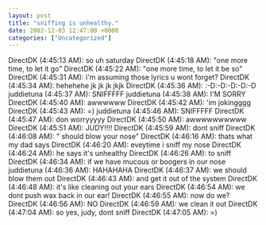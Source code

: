 ```yaml
---
layout: post
title: "sniffing is unhealthy."
date: 2002-12-03 12:47:00 +0000
categories: ["Uncategorized"]
---
```


DirectDK (4:45:13 AM): so uh saturday
DirectDK (4:45:18 AM): "one more time, to let it go"
DirectDK (4:45:22 AM): "one more time, to let it be so"
DirectDK (4:45:31 AM): i'm assuming those lyrics u wont forget?
DirectDK (4:45:34 AM): hehehehe jk jk jk jkjk 
DirectDK (4:45:36 AM): :-D:-D:-D:-D:-D
juddietuna (4:45:37 AM): SNIFFFFF 
juddietuna (4:45:38 AM): I'M SORRY
DirectDK (4:45:40 AM): awwwwww
DirectDK (4:45:42 AM): 'im jokingggg
DirectDK (4:45:43 AM): =)
juddietuna (4:45:46 AM): SNIFFFFF
DirectDK (4:45:47 AM): don worryyyyy
DirectDK (4:45:50 AM): awwwwwwwwww
DirectDK (4:45:51 AM): JUDY!!!!
DirectDK (4:45:59 AM): dont sniff
DirectDK (4:46:08 AM): " should blow your nose"
DirectDK (4:46:16 AM): thats what my dad says
DirectDK (4:46:20 AM): eveytime i sniff my nose
DirectDK (4:46:24 AM): he says it's unhealthy
DirectDK (4:46:26 AM): to sniff
DirectDK (4:46:34 AM): if we have mucous or boogers in our nose
juddietuna (4:46:36 AM): HAHAHAHA
DirectDK (4:46:37 AM): we should blow them out
DirectDK (4:46:43 AM): and get it out of the system
DirectDK (4:46:48 AM): it's like cleaning out your ears
DirectDK (4:46:54 AM): we dont push wax back in our ear!
DirectDK (4:46:55 AM): now do we?
DirectDK (4:46:56 AM): NO
DirectDK (4:46:59 AM): we clean it out
DirectDK (4:47:04 AM): so yes, judy, dont  sniff
DirectDK (4:47:05 AM): =)